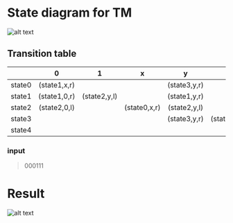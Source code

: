 

# State diagram for TM 

![alt text](https://i.imgur.com/pVjbJKe.png "STD") <br/>


## Transition table


|   	        |      0       |       1      |       x      |      y      |       \0      |
| ------------- |:------------:|:------------:|:------------:|:-----------:| -------------:|
| state0        | (state1,x,r) |   		      |		         | (state3,y,r)|    		   |
| state1        | (state1,0,r) | (state2,y,l) |		         | (state1,y,r)|       		   |
| state2 		| (state2,0,l) | 			  | (state0,x,r) | (state2,y,l)|     		   |
| state3 		| 	           |    		  |   			 | (state3,y,r)| (state4,\0,r) |
| state4 		| 			   | 			  |			     | 			   |        	   |

### input

> 000111

# Result 

![alt text](https://i.imgur.com/NBIgmHE.png "Result") <br/>
